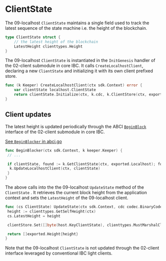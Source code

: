<!--
order: 3
-->

# ClientState

The 09-localhost `ClientState` maintains a single field used to track the latest sequence of the state machine i.e. the height of the blockchain.

```go
type ClientState struct {
    // the latest height of the blockchain
    LatestHeight clienttypes.Height
}
```

The 09-localhost `ClientState` is instantiated in the `InitGenesis` handler of the 02-client submodule in core IBC.
It calls `CreateLocalhostClient`, declaring a new `ClientState` and initializing it with its own client prefixed store.

```go
func (k Keeper) CreateLocalhostClient(ctx sdk.Context) error {
	var clientState localhost.ClientState
	return clientState.Initialize(ctx, k.cdc, k.ClientStore(ctx, exported.Localhost), nil)
}
```

## Client updates

The latest height is updated periodically through the ABCI [`BeginBlock`](https://docs.cosmos.network/v0.47/building-modules/beginblock-endblock) interface of the 02-client submodule in core IBC.

[See `BeginBlocker` in abci.go](https://github.com/cosmos/ibc-go/blob/09-localhost/modules/core/02-client/abci.go#L12)

```go
func BeginBlocker(ctx sdk.Context, k keeper.Keeper) {
 // ...

 if clientState, found := k.GetClientState(ctx, exported.Localhost); found {
  k.UpdateLocalhostClient(ctx, clientState)
 }
}
```

The above calls into the the 09-localhost `UpdateState` method of the `ClientState` .
It retrieves the current block height from the application context and sets the `LatestHeight` of the 09-localhost client.

```go
func (cs ClientState) UpdateState(ctx sdk.Context, cdc codec.BinaryCodec, clientStore sdk.KVStore, clientMsg exported.ClientMessage) []exported.Height {
 height := clienttypes.GetSelfHeight(ctx)
 cs.LatestHeight = height

 clientStore.Set([]byte(host.KeyClientState), clienttypes.MustMarshalClientState(cdc, &cs))

 return []exported.Height{height}
}
```

Note that the 09-localhost `ClientState` is not updated through the 02-client interface leveraged by conventional IBC light clients.